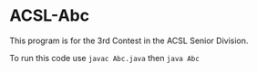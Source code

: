 # ACSL-Abc

This program is for the 3rd Contest in the ACSL Senior Division.

To run this code use `javac Abc.java` then `java Abc`
